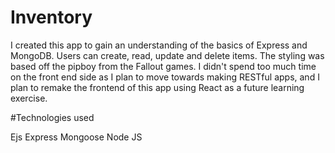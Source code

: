 # Inventory

I created this app to gain an understanding of the basics of Express and MongoDB. Users can create, read, update and delete items. The styling was based off the pipboy from the Fallout games. I didn't spend too much time on the front end side as I plan to move towards making RESTful apps, and I plan to remake the frontend of this app using React as a future learning exercise. 

#Technologies used

Ejs
Express
Mongoose
Node JS


